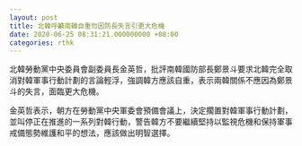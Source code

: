 ```yaml
---
layout: post
title: 北韓呼籲南韓自重勿因防長失言引更大危機
date: 2020-06-25 08:31:21.000000000 +08:00
categories: rthk
---
```


北韓勞動黨中央委員會副委員長金英哲，批評南韓國防部長鄭景斗要求北韓完全取消對韓軍事行動計劃的言論輕浮，強調韓方應該自重，表示兩韓關係不應因為鄭景斗的失言，面臨更大危機。

金英哲表示，朝方在勞動黨中央軍委會預備會議上，決定擱置對韓軍事行動計劃，並叫停正在推進的一系列對韓行動，警告韓方不要繼續堅持以監視危機和保持軍事戒備態勢維護和平的想法，應該做出明智選擇。
